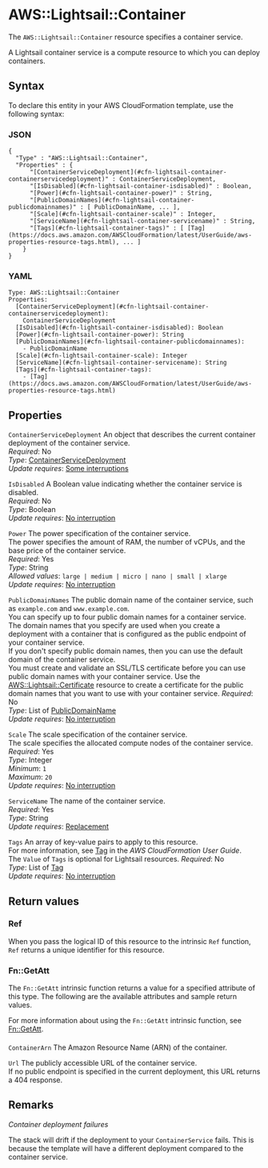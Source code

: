 # AWS::Lightsail::Container<a name="aws-resource-lightsail-container"></a>

The `AWS::Lightsail::Container` resource specifies a container service\.

A Lightsail container service is a compute resource to which you can deploy containers\.

## Syntax<a name="aws-resource-lightsail-container-syntax"></a>

To declare this entity in your AWS CloudFormation template, use the following syntax:

### JSON<a name="aws-resource-lightsail-container-syntax.json"></a>

```
{
  "Type" : "AWS::Lightsail::Container",
  "Properties" : {
      "[ContainerServiceDeployment](#cfn-lightsail-container-containerservicedeployment)" : ContainerServiceDeployment,
      "[IsDisabled](#cfn-lightsail-container-isdisabled)" : Boolean,
      "[Power](#cfn-lightsail-container-power)" : String,
      "[PublicDomainNames](#cfn-lightsail-container-publicdomainnames)" : [ PublicDomainName, ... ],
      "[Scale](#cfn-lightsail-container-scale)" : Integer,
      "[ServiceName](#cfn-lightsail-container-servicename)" : String,
      "[Tags](#cfn-lightsail-container-tags)" : [ [Tag](https://docs.aws.amazon.com/AWSCloudFormation/latest/UserGuide/aws-properties-resource-tags.html), ... ]
    }
}
```

### YAML<a name="aws-resource-lightsail-container-syntax.yaml"></a>

```
Type: AWS::Lightsail::Container
Properties:
  [ContainerServiceDeployment](#cfn-lightsail-container-containerservicedeployment):
    ContainerServiceDeployment
  [IsDisabled](#cfn-lightsail-container-isdisabled): Boolean
  [Power](#cfn-lightsail-container-power): String
  [PublicDomainNames](#cfn-lightsail-container-publicdomainnames):
    - PublicDomainName
  [Scale](#cfn-lightsail-container-scale): Integer
  [ServiceName](#cfn-lightsail-container-servicename): String
  [Tags](#cfn-lightsail-container-tags):
    - [Tag](https://docs.aws.amazon.com/AWSCloudFormation/latest/UserGuide/aws-properties-resource-tags.html)
```

## Properties<a name="aws-resource-lightsail-container-properties"></a>

`ContainerServiceDeployment` <a name="cfn-lightsail-container-containerservicedeployment"></a>
An object that describes the current container deployment of the container service\.  
_Required_: No  
_Type_: [ContainerServiceDeployment](aws-properties-lightsail-container-containerservicedeployment.md)  
_Update requires_: [Some interruptions](https://docs.aws.amazon.com/AWSCloudFormation/latest/UserGuide/using-cfn-updating-stacks-update-behaviors.html#update-some-interrupt)

`IsDisabled` <a name="cfn-lightsail-container-isdisabled"></a>
A Boolean value indicating whether the container service is disabled\.  
_Required_: No  
_Type_: Boolean  
_Update requires_: [No interruption](https://docs.aws.amazon.com/AWSCloudFormation/latest/UserGuide/using-cfn-updating-stacks-update-behaviors.html#update-no-interrupt)

`Power` <a name="cfn-lightsail-container-power"></a>
The power specification of the container service\.  
The power specifies the amount of RAM, the number of vCPUs, and the base price of the container service\.  
_Required_: Yes  
_Type_: String  
_Allowed values_: `large | medium | micro | nano | small | xlarge`  
_Update requires_: [No interruption](https://docs.aws.amazon.com/AWSCloudFormation/latest/UserGuide/using-cfn-updating-stacks-update-behaviors.html#update-no-interrupt)

`PublicDomainNames` <a name="cfn-lightsail-container-publicdomainnames"></a>
The public domain name of the container service, such as `example.com` and `www.example.com`\.  
You can specify up to four public domain names for a container service\. The domain names that you specify are used when you create a deployment with a container that is configured as the public endpoint of your container service\.  
If you don't specify public domain names, then you can use the default domain of the container service\.  
You must create and validate an SSL/TLS certificate before you can use public domain names with your container service\. Use the [AWS::Lightsail::Certificate](https://docs.aws.amazon.com/AWSCloudFormation/latest/UserGuide/aws-resource-lightsail-certificate.html) resource to create a certificate for the public domain names that you want to use with your container service\.
_Required_: No  
_Type_: List of [PublicDomainName](aws-properties-lightsail-container-publicdomainname.md)  
_Update requires_: [No interruption](https://docs.aws.amazon.com/AWSCloudFormation/latest/UserGuide/using-cfn-updating-stacks-update-behaviors.html#update-no-interrupt)

`Scale` <a name="cfn-lightsail-container-scale"></a>
The scale specification of the container service\.  
The scale specifies the allocated compute nodes of the container service\.  
_Required_: Yes  
_Type_: Integer  
_Minimum_: `1`  
_Maximum_: `20`  
_Update requires_: [No interruption](https://docs.aws.amazon.com/AWSCloudFormation/latest/UserGuide/using-cfn-updating-stacks-update-behaviors.html#update-no-interrupt)

`ServiceName` <a name="cfn-lightsail-container-servicename"></a>
The name of the container service\.  
_Required_: Yes  
_Type_: String  
_Update requires_: [Replacement](https://docs.aws.amazon.com/AWSCloudFormation/latest/UserGuide/using-cfn-updating-stacks-update-behaviors.html#update-replacement)

`Tags` <a name="cfn-lightsail-container-tags"></a>
An array of key\-value pairs to apply to this resource\.  
For more information, see [Tag](https://docs.aws.amazon.com/AWSCloudFormation/latest/UserGuide/aws-properties-resource-tags.html) in the _AWS CloudFormation User Guide_\.  
The `Value` of `Tags` is optional for Lightsail resources\.
_Required_: No  
_Type_: List of [Tag](https://docs.aws.amazon.com/AWSCloudFormation/latest/UserGuide/aws-properties-resource-tags.html)  
_Update requires_: [No interruption](https://docs.aws.amazon.com/AWSCloudFormation/latest/UserGuide/using-cfn-updating-stacks-update-behaviors.html#update-no-interrupt)

## Return values<a name="aws-resource-lightsail-container-return-values"></a>

### Ref<a name="aws-resource-lightsail-container-return-values-ref"></a>

When you pass the logical ID of this resource to the intrinsic `Ref` function, `Ref` returns a unique identifier for this resource\.

### Fn::GetAtt<a name="aws-resource-lightsail-container-return-values-fn--getatt"></a>

The `Fn::GetAtt` intrinsic function returns a value for a specified attribute of this type\. The following are the available attributes and sample return values\.

For more information about using the `Fn::GetAtt` intrinsic function, see [Fn::GetAtt](https://docs.aws.amazon.com/AWSCloudFormation/latest/UserGuide/intrinsic-function-reference-getatt.html)\.

#### <a name="aws-resource-lightsail-container-return-values-fn--getatt-fn--getatt"></a>

`ContainerArn` <a name="ContainerArn-fn::getatt"></a>
The Amazon Resource Name \(ARN\) of the container\.

`Url` <a name="Url-fn::getatt"></a>
The publicly accessible URL of the container service\.  
If no public endpoint is specified in the current deployment, this URL returns a 404 response\.

## Remarks<a name="aws-resource-lightsail-container--remarks"></a>

_Container deployment failures_

The stack will drift if the deployment to your `ContainerService` fails\. This is because the template will have a different deployment compared to the container service\.
